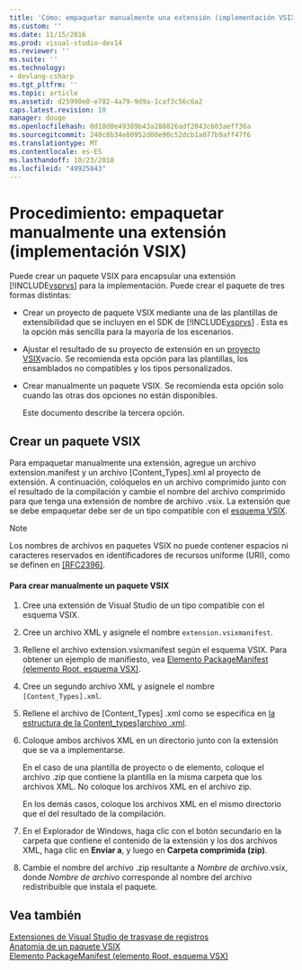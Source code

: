 ```yaml
---
title: 'Cómo: empaquetar manualmente una extensión (implementación VSIX) | Microsoft Docs'
ms.custom: ''
ms.date: 11/15/2016
ms.prod: visual-studio-dev14
ms.reviewer: ''
ms.suite: ''
ms.technology:
- devlang-csharp
ms.tgt_pltfrm: ''
ms.topic: article
ms.assetid: d25990e0-e782-4a79-9d9a-1caf3c56c6a2
caps.latest.revision: 10
manager: douge
ms.openlocfilehash: 0d10d0e49389b43a288826adf2043c603aeff36a
ms.sourcegitcommit: 240c8b34e80952d00e90c52dcb1a077b9aff47f6
ms.translationtype: MT
ms.contentlocale: es-ES
ms.lasthandoff: 10/23/2018
ms.locfileid: "49925843"
---
```

# <a name="how-to-manually-package-an-extension-vsix-deployment"></a>Procedimiento: empaquetar manualmente una extensión (implementación VSIX)
Puede crear un paquete VSIX para encapsular una extensión [!INCLUDE[vsprvs](../includes/vsprvs-md.md)] para la implementación. Puede crear el paquete de tres formas distintas:  
  
- Crear un proyecto de paquete VSIX mediante una de las plantillas de extensibilidad que se incluyen en el SDK de [!INCLUDE[vsprvs](../includes/vsprvs-md.md)] . Esta es la opción más sencilla para la mayoría de los escenarios.  
  
- Ajustar el resultado de su proyecto de extensión en un [proyecto VSIX](../extensibility/vsix-project-template.md)vacío. Se recomienda esta opción para las plantillas, los ensamblados no compatibles y los tipos personalizados.  
  
- Crear manualmente un paquete VSIX. Se recomienda esta opción solo cuando las otras dos opciones no están disponibles.  
  
  Este documento describe la tercera opción.  
  
## <a name="creating-a-vsix-package"></a>Crear un paquete VSIX  
 Para empaquetar manualmente una extensión, agregue un archivo extension.manifest y un archivo [Content_Types].xml al proyecto de extensión. A continuación, colóquelos en un archivo comprimido junto con el resultado de la compilación y cambie el nombre del archivo comprimido para que tenga una extensión de nombre de archivo .vsix. La extensión que se debe empaquetar debe ser de un tipo compatible con el [esquema VSIX](http://msdn.microsoft.com/en-us/76e410ec-b1fb-4652-ac98-4a4c52e09a2b).  
  
> [!NOTE]
>  Los nombres de archivos en paquetes VSIX no puede contener espacios ni caracteres reservados en identificadores de recursos uniforme (URI), como se definen en [ \[RFC2396\]](http://go.microsoft.com/fwlink/?LinkId=90339).  
  
#### <a name="to-manually-create-a-vsix-package"></a>Para crear manualmente un paquete VSIX  
  
1.  Cree una extensión de Visual Studio de un tipo compatible con el esquema VSIX.  
  
2.  Cree un archivo XML y asígnele el nombre `extension.vsixmanifest`.  
  
3.  Rellene el archivo extension.vsixmanifest según el esquema VSIX. Para obtener un ejemplo de manifiesto, vea [Elemento PackageManifest (elemento Root, esquema VSX)](http://msdn.microsoft.com/en-us/f8ae42ba-775a-4d2b-976a-f556e147f187).  
  
4.  Cree un segundo archivo XML y asígnele el nombre `[Content_Types].xml`.  
  
5.  Rellene el archivo de [Content_Types] .xml como se especifica en [la estructura de la Content_types\]archivo .xml](../extensibility/the-structure-of-the-content-types-dot-xml-file.md).  
  
6.  Coloque ambos archivos XML en un directorio junto con la extensión que se va a implementarse.  
  
     En el caso de una plantilla de proyecto o de elemento, coloque el archivo .zip que contiene la plantilla en la misma carpeta que los archivos XML. No coloque los archivos XML en el archivo zip.  
  
     En los demás casos, coloque los archivos XML en el mismo directorio que el del resultado de la compilación.  
  
7.  En el Explorador de Windows, haga clic con el botón secundario en la carpeta que contiene el contenido de la extensión y los dos archivos XML, haga clic en **Enviar a**, y luego en **Carpeta comprimida (zip)**.  
  
8.  Cambie el nombre del archivo .zip resultante a *Nombre de archivo*.vsix, donde *Nombre de archivo* corresponde al nombre del archivo redistribuible que instala el paquete.  
  
## <a name="see-also"></a>Vea también  
 [Extensiones de Visual Studio de trasvase de registros](../extensibility/shipping-visual-studio-extensions.md)   
 [Anatomía de un paquete VSIX](../extensibility/anatomy-of-a-vsix-package.md)   
 [Elemento PackageManifest (elemento Root, esquema VSX)](http://msdn.microsoft.com/en-us/f8ae42ba-775a-4d2b-976a-f556e147f187)